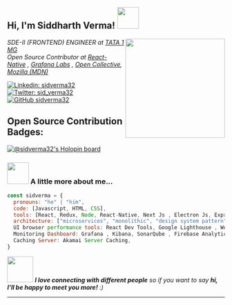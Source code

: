 <h2> Hi, I'm Siddharth Verma! <img src="https://media.giphy.com/media/RbDKaczqWovIugyJmW/giphy.gif" width="50"></h2>
<img align='right' src="https://media.giphy.com/media/RiKyIqMC4vVGB9vkxl/giphy.gif" width="230">
<p><em>SDE-II (FRONTEND) ENGINEER at <a href="https://www.1mg.com/">TATA 1 MG</a></br>Open Source Contributor at <a href="https://github.com/facebook/react-native/">React-Native</a> , <a href="https://github.com/grafana/grafana">Grafana Labs</a> , <a href="https://github.com/opencollective/opencollective">Open Collective</a>, <a href="https://developer.mozilla.org/en-US/">Mozilla (MDN)</a>
</em></p>

[![Linkedin: sidverma32](https://img.shields.io/linkedin/follow/sidverma32?style=social)](https://www.linkedin.com/in/sidverma32/)
[![Twitter: sid_verma32](https://img.shields.io/twitter/follow/sid_verma32?style=social)](https://twitter.com/sid_verma32)
[![GitHub sidverma32](https://img.shields.io/github/followers/sidverma32?label=follow&style=social)](https://github.com/sidverma32)
<h2> Open Source Contribution Badges:</h2>

[![@sidverma32's Holopin board](https://holopin.me/sidverma32)](https://holopin.io/@sidverma32)

### <img src="https://media.giphy.com/media/VgCDAzcKvsR6OM0uWg/giphy.gif" width="50"> A little more about me...  


```javascript
const sidverma = {
  pronouns: "he" | "him",
  code: [Javascript, HTML, CSS],
  tools: [React, Redux, Node, React-Native, Next Js , Electron Js, Express, Webpack4, Babel, Material-UI, Storybook, Styled-Components, Docker, Jenkins , AWS , Kubernetes],
  architecture: ["microservices", "monolithic", "design system pattern"],
  UI browser performance tools: React Dev Tools, Google Lighthouse , Webpagetest,
  Monitoring Dashboard: Grafana , Kibana, SonarQube , Firebase Analytics, APM,
  Caching Server: Akamai Server Caching,
}
```


<img src="https://media.giphy.com/media/LnQjpWaON8nhr21vNW/giphy.gif" width="60"> <em><b>I love connecting with different people</b> so if you want to say <b>hi, I'll be happy to meet you more!</b> :)</em>

---
